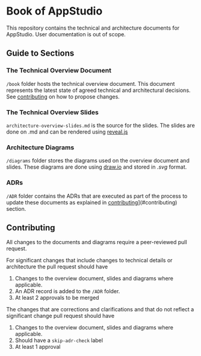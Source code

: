 # Book of AppStudio

This repository contains the technical and architecture documents for AppStudio.
User documentation is out of scope.

## Guide to Sections

### The Technical Overview Document

`/book` folder hosts the technical overview document. This document represents the latest state of agreed technical and architectural decisions. See [contributing](#contributing) on how to propose changes.

### The Technical Overview Slides

`architecture-overview-slides.md` is the source for the slides. The slides are done on .md and can be rendered using [reveal.js](https://revealjs.com/)

### Architecture Diagrams

`/diagrams` folder stores the diagrams used on the overview document and slides. These diagrams are done using [draw.io](https://draw.io) and stored in _.svg_ format.

### ADRs
`/ADR` folder contains the ADRs that are executed as part of the process to update these documents as explained in [contributing](#contributing)](#contributing) section.

## Contributing

All changes to the documents and diagrams require a peer-reviewed pull request.

For significant changes that include changes to technical details or architecture the pull request should have
1. Changes to the overview document, slides and diagrams where applicable.
2. An ADR record is added to the `/ADR` folder.
3. At least 2 approvals to be merged

The changes that are corrections and clarifications and that do not reflect a significant change pull request should have
1. Changes to the overview document, slides and diagrams where applicable.
2. Should have a `skip-adr-check` label
3. At least 1 approval


